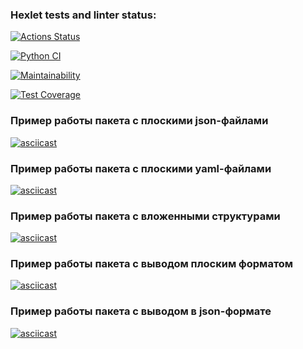 ### Hexlet tests and linter status:
[![Actions Status](https://github.com/Namoralnovolevih/python-project-50/actions/workflows/hexlet-check.yml/badge.svg)](https://github.com/Namoralnovolevih/python-project-50/actions)

[![Python CI](https://github.com/Namoralnovolevih/python-project-50/actions/workflows/CI-Python.yml/badge.svg)](https://github.com/Namoralnovolevih/python-project-50/actions/workflows/CI-Python.yml)

[![Maintainability](https://api.codeclimate.com/v1/badges/fe01c41e63c7fd831c63/maintainability)](https://codeclimate.com/github/Namoralnovolevih/python-project-50/maintainability)

[![Test Coverage](https://api.codeclimate.com/v1/badges/fe01c41e63c7fd831c63/test_coverage)](https://codeclimate.com/github/Namoralnovolevih/python-project-50/test_coverage)

### Пример работы пакета с плоскими json-файлами
[![asciicast](https://asciinema.org/a/d0QDwyiKRT45YRFm7thb3B3aT.svg)](https://asciinema.org/a/d0QDwyiKRT45YRFm7thb3B3aT)

### Пример работы пакета с плоскими yaml-файлами
[![asciicast](https://asciinema.org/a/I69gWdMBBoVikxNKZMcxkc1V7.svg)](https://asciinema.org/a/I69gWdMBBoVikxNKZMcxkc1V7)

### Пример работы пакета с вложенными структурами
[![asciicast](https://asciinema.org/a/Xz2GdsISC6wS5mPPwuGH5XTRe.svg)](https://asciinema.org/a/Xz2GdsISC6wS5mPPwuGH5XTRe)

### Пример работы пакета с выводом плоским форматом
[![asciicast](https://asciinema.org/a/mKrY7un0Yobj86ufhoQJ5OMgv.svg)](https://asciinema.org/a/mKrY7un0Yobj86ufhoQJ5OMgv)

### Пример работы пакета с выводом в json-формате
[![asciicast](https://asciinema.org/a/mKrY7un0Yobj86ufhoQJ5OMgv.svg)](https://asciinema.org/a/mKrY7un0Yobj86ufhoQJ5OMgv)